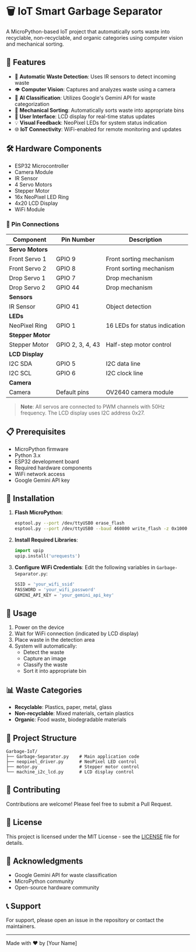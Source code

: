 # 🗑️ IoT Smart Garbage Separator

A MicroPython-based IoT project that automatically sorts waste into recyclable, non-recyclable, and organic categories using computer vision and mechanical sorting.

## 🌟 Features

- 🤖 **Automatic Waste Detection**: Uses IR sensors to detect incoming waste
- 👁️ **Computer Vision**: Captures and analyzes waste using a camera
- 🧠 **AI Classification**: Utilizes Google's Gemini API for waste categorization
- 🔄 **Mechanical Sorting**: Automatically sorts waste into appropriate bins
- 📱 **User Interface**: LCD display for real-time status updates
- 💡 **Visual Feedback**: NeoPixel LEDs for system status indication
- 🌐 **IoT Connectivity**: WiFi-enabled for remote monitoring and updates

## 🛠️ Hardware Components

- ESP32 Microcontroller
- Camera Module
- IR Sensor
- 4 Servo Motors
- Stepper Motor
- 16x NeoPixel LED Ring
- 4x20 LCD Display
- WiFi Module

### 🔌 Pin Connections

| Component | Pin Number | Description |
|-----------|------------|-------------|
| **Servo Motors** | | |
| Front Servo 1 | GPIO 9 | Front sorting mechanism |
| Front Servo 2 | GPIO 8 | Front sorting mechanism |
| Drop Servo 1 | GPIO 7 | Drop mechanism |
| Drop Servo 2 | GPIO 44 | Drop mechanism |
| **Sensors** | | |
| IR Sensor | GPIO 41 | Object detection |
| **LEDs** | | |
| NeoPixel Ring | GPIO 1 | 16 LEDs for status indication |
| **Stepper Motor** | | |
| Stepper Motor | GPIO 2, 3, 4, 43 | Half-step motor control |
| **LCD Display** | | |
| I2C SDA | GPIO 5 | I2C data line |
| I2C SCL | GPIO 6 | I2C clock line |
| **Camera** | | |
| Camera | Default pins | OV2640 camera module |

> **Note**: All servos are connected to PWM channels with 50Hz frequency. The LCD display uses I2C address 0x27.

## 📋 Prerequisites

- MicroPython firmware
- Python 3.x
- ESP32 development board
- Required hardware components
- WiFi network access
- Google Gemini API key

## 🔧 Installation

1. **Flash MicroPython**:
   ```bash
   esptool.py --port /dev/ttyUSB0 erase_flash
   esptool.py --port /dev/ttyUSB0 --baud 460800 write_flash -z 0x1000 micropython.bin
   ```

2. **Install Required Libraries**:
   ```python
   import upip
   upip.install('urequests')
   ```

3. **Configure WiFi Credentials**:
   Edit the following variables in `Garbage-Separator.py`:
   ```python
   SSID = 'your_wifi_ssid'
   PASSWORD = 'your_wifi_password'
   GEMINI_API_KEY = 'your_gemini_api_key'
   ```

## 🚀 Usage

1. Power on the device
2. Wait for WiFi connection (indicated by LCD display)
3. Place waste in the detection area
4. System will automatically:
   - Detect the waste
   - Capture an image
   - Classify the waste
   - Sort it into appropriate bin

## 📊 Waste Categories

- **Recyclable**: Plastics, paper, metal, glass
- **Non-recyclable**: Mixed materials, certain plastics
- **Organic**: Food waste, biodegradable materials

## 🔄 Project Structure

```
Garbage-IoT/
├── Garbage-Separator.py    # Main application code
├── neopixel_driver.py      # NeoPixel LED control
├── motor.py                # Stepper motor control
└── machine_i2c_lcd.py      # LCD display control
```

## 🤝 Contributing

Contributions are welcome! Please feel free to submit a Pull Request.

## 📝 License

This project is licensed under the MIT License - see the [LICENSE](LICENSE) file for details.

## 🙏 Acknowledgments

- Google Gemini API for waste classification
- MicroPython community
- Open-source hardware community

## 📞 Support

For support, please open an issue in the repository or contact the maintainers.

---

Made with ❤️ by [Your Name]